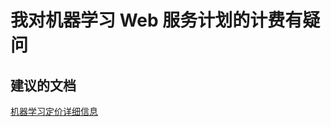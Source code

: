<properties 
    pageTitle="I have a question regarding billing for machine learning web service plans"
    description="我对机器学习 Web 服务计划的计费有疑问"
    service="microsoft.machinelearning"
    resource="commitmentPlans"
    authors="jajan"
    displayOrder="1"
    selfHelpType="resource"
    supportTopicIds=""
    resourceTags=""
    productPesIds=""
    cloudEnvironments="public"
 />


# 我对机器学习 Web 服务计划的计费有疑问

## **建议的文档**
[机器学习定价详细信息](https://azure.microsoft.com/en-us/pricing/details/machine-learning/)



<!--HONumber=Aug16_HO1-->


